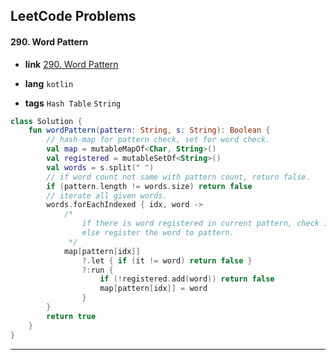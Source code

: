 ## LeetCode Problems



#### 290. Word Pattern

- **link**  [290. Word Pattern](https://leetcode.com/problems/word-pattern/description/)

- **lang**  `kotlin` 
- **tags**  `Hash Table` `String`

```kotlin
class Solution {
    fun wordPattern(pattern: String, s: String): Boolean {
        // hash-map for pattern check, set for word check.
        val map = mutableMapOf<Char, String>()
        val registered = mutableSetOf<String>()
        val words = s.split(" ")
        // if word count not same with pattern count, return false.
        if (pattern.length != words.size) return false
        // iterate all given words.
        words.forEachIndexed { idx, word ->
            /*
                if there is word registered in current pattern, check is same with word.
                else register the word to pattern.
             */
            map[pattern[idx]]
                ?.let { if (it != word) return false }
                ?:run { 
                    if (!registered.add(word)) return false
                    map[pattern[idx]] = word
                }
        }
        return true
    }
}
```

---

